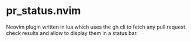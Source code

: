 # pr_status.nvim
Neovim plugin written in lua which uses the gh cli to fetch any pull request check results and allow to display them in a status bar.
